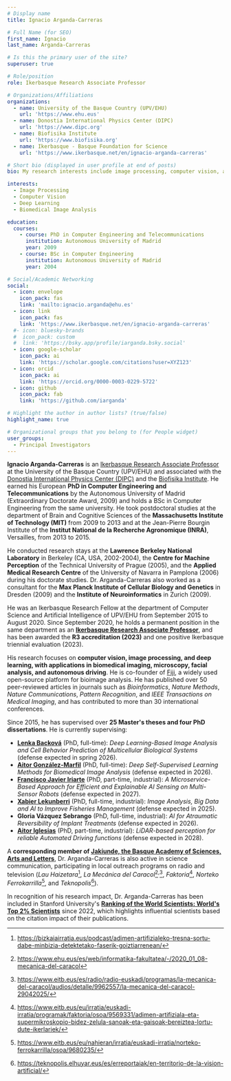 ```yaml
---
# Display name
title: Ignacio Arganda-Carreras

# Full Name (for SEO)
first_name: Ignacio  
last_name: Arganda-Carreras

# Is this the primary user of the site?
superuser: true

# Role/position
role: Ikerbasque Research Associate Professor

# Organizations/Affiliations
organizations:
  - name: University of the Basque Country (UPV/EHU)
    url: 'https://www.ehu.eus'
  - name: Donostia International Physics Center (DIPC)
    url: 'https://www.dipc.org'
  - name: Biofisika Institute
    url: 'https://www.biofisika.org'
  - name: Ikerbasque - Basque Foundation for Science
    url: 'https://www.ikerbasque.net/en/ignacio-arganda-carreras'

# Short bio (displayed in user profile at end of posts)
bio: My research interests include image processing, computer vision, and deep learning for biomedical applications.

interests:
  - Image Processing
  - Computer Vision
  - Deep Learning
  - Biomedical Image Analysis

education:
  courses:
    - course: PhD in Computer Engineering and Telecommunications
      institution: Autonomous University of Madrid
      year: 2009
    - course: BSc in Computer Engineering
      institution: Autonomous University of Madrid
      year: 2004

# Social/Academic Networking
social:
  - icon: envelope
    icon_pack: fas
    link: 'mailto:ignacio.arganda@ehu.es'
  - icon: link
    icon_pack: fas
    link: 'https://www.ikerbasque.net/en/ignacio-arganda-carreras'
  #- icon: bluesky-brands
  #  icon_pack: custom
  #  link: 'https://bsky.app/profile/iarganda.bsky.social'
  - icon: google-scholar
    icon_pack: ai
    link: 'https://scholar.google.com/citations?user=XYZ123'
  - icon: orcid
    icon_pack: ai
    link: 'https://orcid.org/0000-0003-0229-5722'
  - icon: github
    icon_pack: fab
    link: 'https://github.com/iarganda'

# Highlight the author in author lists? (true/false)
highlight_name: true

# Organizational groups that you belong to (for People widget)
user_groups:
  - Principal Investigators
---
```


**Ignacio Arganda-Carreras** is an [Ikerbasque Research Associate Professor](https://www.ikerbasque.net/en/ignacio-arganda-carreras) at the University of the Basque Country (UPV/EHU) and associated with the [Donostia International Physics Center (DIPC)](https://dipc.ehu.eus/es/dipc/personas/asociados-dipc/ignacio-arganda-carreras) and the [Biofisika Institute](https://www.biofisika.org/en/about/people/ignacio-arganda-carreras). He earned his European **PhD in Computer Engineering and Telecommunications** by the Autonomous University of Madrid (Extraordinary Doctorate Award, 2009) and holds a BSc in Computer Engineering from the same university. He took postdoctoral studies at the department of Brain and Cognitive Sciences of the **Massachusetts Institute of Technology (MIT)** from 2009 to 2013 and at the Jean-Pierre Bourgin Institute of the **Institut National de la Recherche Agronomique (INRA)**, Versailles, from 2013 to 2015.

He conducted research stays at the **Lawrence Berkeley National Laboratory** in Berkeley (CA, USA, 2002-2004), the **Centre for Machine Perception** of the Technical University of Prague (2005), and the **Applied Medical Research Centre** of the University of Navarra in Pamplona (2006) during his doctorate studies. Dr. Arganda-Carreras also worked as a consultant for the **Max Planck Institute of Cellular Biology and Genetics** in Dresden (2009) and the **Institute of Neuroinformatics** in Zurich (2009).

He was an Ikerbasque Research Fellow at the department of Computer Science and Artificial Intelligence of UPV/EHU from September 2015 to August 2020. Since September 2020, he holds a permanent position in the same department as an **[Ikerbasque Research Associate Professor](https://www.ikerbasque.net/en/ignacio-arganda-carreras)**, and has been awarded the **R3 accreditation (2023)** and one positive Ikerbasque triennial evaluation (2023).

His research focuses on **computer vision, image processing, and deep learning, with applications in biomedical imaging, microscopy, facial analysis, and autonomous driving**. He is co-founder of [Fiji](https://fiji.sc), a widely used open-source platform for bioimage analysis. He has published over 50 peer-reviewed articles in journals such as *Bioinformatics*, *Nature Methods*, *Nature Communications*, *Pattern Recognition*, and *IEEE Transactions on Medical Imaging*, and has contributed to more than 30 international conferences.

Since 2015, he has supervised over **25 Master's theses and four PhD dissertations**. He is currently supervising:

- **[Lenka Backová](https://cvpd.github.io/author/lenka-backova/)** (PhD, full-time): *Deep Learning-Based Image Analysis and Cell Behavior Prediction of Multicellular Biological Systems* (defense expected in spring 2026).
- **[Aitor González-Marfil](https://cvpd.github.io/author/aitor-gonzalez-marfil)** (PhD, full-time): *Deep Self-Supervised Learning Methods for Biomedical Image Analysis* (defense expected in 2026).
- **[Francisco Javier Iriarte](https://cvpd.github.io/author/francisco-javier-iriarte/)** (PhD, part-time, industrial): *A Microservice-Based Approach for Efficient and Explainable AI Sensing on Multi-Sensor Robots* (defense expected in 2027).
- **[Xabier Lekunberri](https://cvpd.github.io/author/xabier-lekunberri/)** (PhD, full-time, industrial): *Image Analysis, Big Data and AI to Improve Fisheries Management* (defense expected in 2025).
- **Gloria Vázquez Sebrango** (PhD, full-time, industrial): *AI for Atraumatic Reversibility of Implant Treatments* (defense expected in 2026).
- **[Aitor Iglesias](https://cvpd.github.io/author/aitor-iglesias/)** (PhD, part-time, industrial): *LiDAR-based perception for reliable Automated Driving functions* (defense expected in 2028).

A **corresponding member of [Jakiunde, the Basque Academy of Sciences, Arts and Letters](https://www.jakiunde.eus/en/)**, Dr. Arganda-Carreras is also active in science communication, participating in local outreach programs on radio and television (*Lau Haizetara*[^1], *La Mecánica del Caracol*[^2]<sup>,</sup>[^3], *Faktoria*[^4], *Norteko Ferrokarrilla*[^5], and *Teknopolis*[^6]).


In recognition of his research impact, Dr. Arganda-Carreras has been included in Stanford University's **[Ranking of the World Scientists: World's Top 2% Scientists](https://elsevier.digitalcommonsdata.com/datasets/btchxktzyw/8)** since 2022, which highlights influential scientists based on the citation impact of their publications.

[^1]: https://bizkaiairratia.eus/podcast/adimen-artifizialeko-tresna-sortu-dabe-minbizia-detektetako-faserik-goiztiarrenean/
[^2]: https://www.ehu.eus/es/web/informatika-fakultatea/-/2020_01_08-mecanica-del-caracol
[^3]: https://www.eitb.eus/es/radio/radio-euskadi/programas/la-mecanica-del-caracol/audios/detalle/9962557/la-mecanica-del-caracol-29042025/
[^4]: https://www.eitb.eus/eu/irratia/euskadi-irratia/programak/faktoria/osoa/9569331/adimen-artifiziala-eta-supermikroskopio-bidez-zelula-sanoak-eta-gaisoak-bereiztea-lortu-dute-ikerlariek/
[^5]: https://www.eitb.eus/eu/nahieran/irratia/euskadi-irratia/norteko-ferrokarrilla/osoa/9680235/
[^6]: https://teknopolis.elhuyar.eus/es/erreportaiak/en-territorio-de-la-vision-artificial/